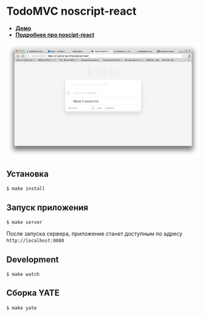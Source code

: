 # TodoMVC noscript-react

- [**Демо**](http://yandex-ui.github.io/noscript-react-todomvc/)
- [**Подробнее про noscipt-react**](https://github.com/yandex-ui/noscript-react)

![](./preview.png)

## Установка

```
$ make install
```

## Запуск приложения

```
$ make server
```

После запуска сервера, приложение станет доступным по адресу `http://localhost:8080`

## Development

```
$ make watch
```

## Сборка YATE

```
$ make yate
```
